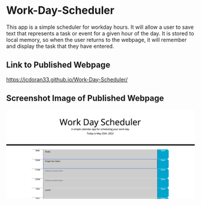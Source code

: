 # Work-Day-Scheduler

This app is a simple scheduler for workday hours. It will allow a user to save text that represents a task or event for a given hour of the day. It is stored to local memory, so when the user returns to the webpage, it will remember and display the task that they have entered.

## Link to Published Webpage

https://jcdoran33.github.io/Work-Day-Scheduler/

## Screenshot Image of Published Webpage

![screenshot](./assets/images/screenshot.png)